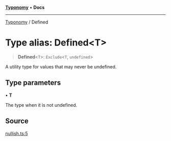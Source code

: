 [**Typonomy**](../README.md) • **Docs**

***

[Typonomy](../globals.md) / Defined

# Type alias: Defined\<T\>

> **Defined**\<`T`\>: `Exclude`\<`T`, `undefined`\>

A utility type for values that may never be undefined.

## Type parameters

• **T**

The type when it is not undefined.

## Source

[nullish.ts:5](https://github.com/softcraft-development/typonomy/blob/e9724ba9d0c158a8beed5b634614d25b27c7288a/src/nullish.ts#L5)
